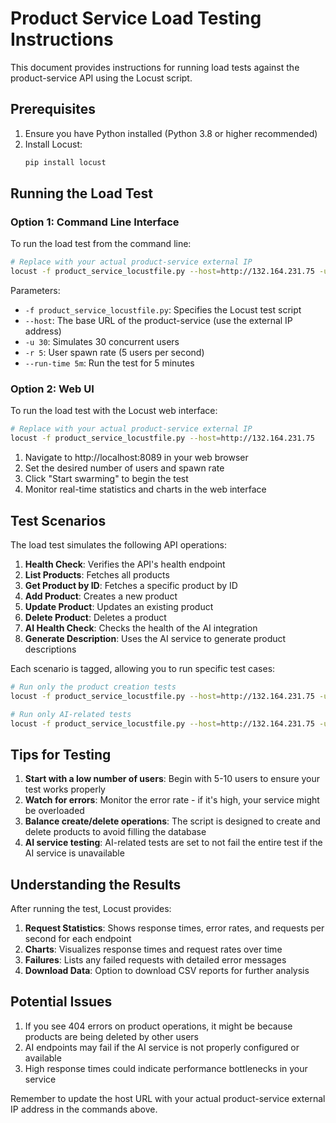 # Product Service Load Testing Instructions

This document provides instructions for running load tests against the product-service API using the Locust script.

## Prerequisites

1. Ensure you have Python installed (Python 3.8 or higher recommended)
2. Install Locust:
   ```bash
   pip install locust
   ```

## Running the Load Test

### Option 1: Command Line Interface

To run the load test from the command line:

```bash
# Replace with your actual product-service external IP
locust -f product_service_locustfile.py --host=http://132.164.231.75 -u 30 -r 5 --run-time 5m
```

Parameters:
- `-f product_service_locustfile.py`: Specifies the Locust test script
- `--host`: The base URL of the product-service (use the external IP address)
- `-u 30`: Simulates 30 concurrent users
- `-r 5`: User spawn rate (5 users per second)
- `--run-time 5m`: Run the test for 5 minutes

### Option 2: Web UI

To run the load test with the Locust web interface:

```bash
# Replace with your actual product-service external IP
locust -f product_service_locustfile.py --host=http://132.164.231.75
```

1. Navigate to http://localhost:8089 in your web browser
2. Set the desired number of users and spawn rate
3. Click "Start swarming" to begin the test
4. Monitor real-time statistics and charts in the web interface

## Test Scenarios

The load test simulates the following API operations:

1. **Health Check**: Verifies the API's health endpoint
2. **List Products**: Fetches all products
3. **Get Product by ID**: Fetches a specific product by ID
4. **Add Product**: Creates a new product
5. **Update Product**: Updates an existing product
6. **Delete Product**: Deletes a product
7. **AI Health Check**: Checks the health of the AI integration
8. **Generate Description**: Uses the AI service to generate product descriptions

Each scenario is tagged, allowing you to run specific test cases:

```bash
# Run only the product creation tests
locust -f product_service_locustfile.py --host=http://132.164.231.75 -u 10 -r 2 --tags create

# Run only AI-related tests
locust -f product_service_locustfile.py --host=http://132.164.231.75 -u 5 -r 1 --tags ai
```

## Tips for Testing

1. **Start with a low number of users**: Begin with 5-10 users to ensure your test works properly
2. **Watch for errors**: Monitor the error rate - if it's high, your service might be overloaded
3. **Balance create/delete operations**: The script is designed to create and delete products to avoid filling the database
4. **AI service testing**: AI-related tests are set to not fail the entire test if the AI service is unavailable

## Understanding the Results

After running the test, Locust provides:

1. **Request Statistics**: Shows response times, error rates, and requests per second for each endpoint
2. **Charts**: Visualizes response times and request rates over time
3. **Failures**: Lists any failed requests with detailed error messages
4. **Download Data**: Option to download CSV reports for further analysis

## Potential Issues

1. If you see 404 errors on product operations, it might be because products are being deleted by other users
2. AI endpoints may fail if the AI service is not properly configured or available
3. High response times could indicate performance bottlenecks in your service

Remember to update the host URL with your actual product-service external IP address in the commands above.
